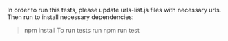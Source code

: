 In order to run this tests, please update urls-list.js files with necessary urls.
Then run to install necessary dependencies:
>npm install
To run tests run
>npm run test
